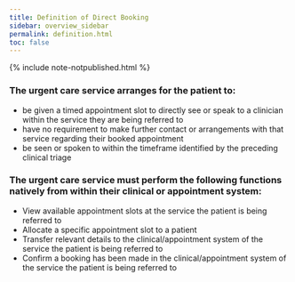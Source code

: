 ```yaml
---
title: Definition of Direct Booking
sidebar: overview_sidebar
permalink: definition.html
toc: false
---
```

{% include note-notpublished.html %}

### The urgent care service arranges for the patient to:
* be given a timed appointment slot to directly see or speak to a clinician within the service they are being referred to
* have no requirement to make further contact or arrangements with that service regarding their booked appointment
* be seen or spoken to within the timeframe identified by the preceding clinical triage


### The urgent care service must perform the following functions natively from within their clinical or appointment system:

* View available appointment slots at the service the patient is being referred to
* Allocate a specific appointment slot to a patient
* Transfer relevant details to the clinical/appointment system of the service the patient is being referred to
* Confirm a booking has been made in the clinical/appointment system of the service the patient is being referred to
